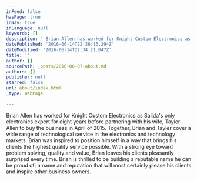 ```yaml
---
inFeed: false
hasPage: true
inNav: true
inLanguage: null
keywords: []
description: ' Brian Allen has worked for Knight Custom Electronics as Salida''s only electronics expert for eight years before partnering with his wife, Tayler Allen to buy the business in April of 2015. Together, Brian and Tayler cover a wide range of technological service in the electronics and technology markets. Brian was inspired to position himself in a way that brings his clients the highest quality service possible. With a strong eye toward problem solving, quality and value, Brian leaves his clients pleasantly surprised every time. Brian is thrilled to be building a reputable name he can be proud of; a name and reputation that will most certainly please his clients and inspire other business owners. '
datePublished: '2016-06-14T22:36:13.294Z'
dateModified: '2016-06-14T22:34:21.047Z'
title: ''
author: []
sourcePath: _posts/2016-06-07-about.md
authors: []
publisher: null
starred: false
url: about/index.html
_type: WebPage

---
```

Brian Allen has worked for Knight Custom Electronics as Salida's only electronics expert for eight years before partnering with his wife, Tayler Allen to buy the business in April of 2015\. Together, Brian and Tayler cover a wide range of technological service in the electronics and technology markets. Brian was inspired to position himself in a way that brings his clients the highest quality service possible. With a strong eye toward problem solving, quality and value, Brian leaves his clients pleasantly surprised every time. Brian is thrilled to be building a reputable name he can be proud of; a name and reputation that will most certainly please his clients and inspire other business owners.